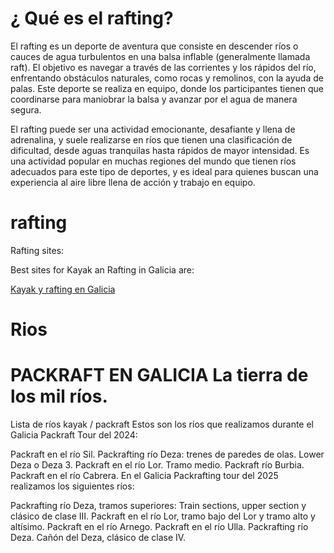 # ¿ Qué es el rafting?

El rafting es un deporte de aventura que consiste en descender ríos o cauces de agua turbulentos en una balsa inflable (generalmente llamada raft). El objetivo es navegar a través de las corrientes y los rápidos del río, enfrentando obstáculos naturales, como rocas y remolinos, con la ayuda de palas. Este deporte se realiza en equipo, donde los participantes tienen que coordinarse para maniobrar la balsa y avanzar por el agua de manera segura.

El rafting puede ser una actividad emocionante, desafiante y llena de adrenalina, y suele realizarse en ríos que tienen una clasificación de dificultad, desde aguas tranquilas hasta rápidos de mayor intensidad. Es una actividad popular en muchas regiones del mundo que tienen ríos adecuados para este tipo de deportes, y es ideal para quienes buscan una experiencia al aire libre llena de acción y trabajo en equipo.

# rafting

Rafting sites:

Best sites for Kayak an Rafting in Galicia are:

[Kayak y rafting en Galicia](https://kayakgalicia.es)

# Rios

# PACKRAFT EN GALICIA La tierra de los mil ríos.

Lista de ríos kayak / packraft
Estos son los ríos que realizamos durante el Galicia Packraft Tour del 2024:

Packraft en el río Sil.
Packrafting río Deza: trenes de paredes de olas. Lower Deza o Deza 3.
Packraft en el río Lor. Tramo medio.
Packraft río Burbia.
Packraft en el río Cabrera.
En el Galicia Packrafting tour del 2025 realizamos los siguientes ríos:

Packrafting río Deza, tramos superiores: Train sections, upper section y clásico de clase III.
Packraft en el río Lor, tramo bajo del Lor y tramo alto y altísimo.
Packraft en el río Arnego.
Packraft en el río Ulla.
Packrafting río Deza. Cañón del Deza, clásico de clase IV.
